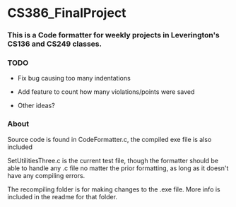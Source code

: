 # **CS386_FinalProject**

### This is a Code formatter for weekly projects in Leverington's CS136 and CS249 classes.

### TODO
* Fix bug causing too many indentations

* Add feature to count how many violations/points were saved

* Other ideas?

### About
Source code is found in CodeFormatter.c, the compiled exe file is also included

SetUtilitiesThree.c is the current test file, though the formatter should be able to handle any .c file no matter the prior formatting, as long as it doesn't have any compiling errors.

The recompiling folder is for making changes to the .exe file. More info is included in the readme for that folder.

